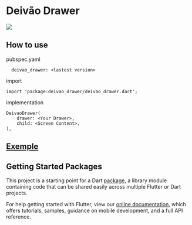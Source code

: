 # Deivão Drawer
![](https://github.com/davidsdearaujo/deivao_drawer/raw/master/exemple.gif)

## How to use
pubspec.yaml
```
  deivao_drawer: <lastest version>
```

import
```
import 'package:deivao_drawer/deivao_drawer.dart';
```

implementation
```
DeivaoDrawer(
    drawer: <Your Drawer>,
    child: <Screen Content>,
),
```

## [Exemple](https://github.com/davidsdearaujo/deivao_drawer/tree/master/exemple)

## Getting Started Packages

This project is a starting point for a Dart
[package](https://flutter.io/developing-packages/),
a library module containing code that can be shared easily across
multiple Flutter or Dart projects.

For help getting started with Flutter, view our 
[online documentation](https://flutter.io/docs), which offers tutorials, 
samples, guidance on mobile development, and a full API reference.
